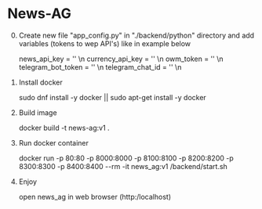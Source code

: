 # News-AG

0. Create new file "app_config.py" in "./backend/python" directory 
and add variables (tokens to wep API's) like in example below

    news_api_key = '' \n
    currency_api_key = '' \n
    owm_token = '' \n
    telegram_bot_token = '' \n
    telegram_chat_id = '' \n

1. Install docker

    sudo dnf install -y docker || sudo apt-get install -y docker

2. Build image

    docker build -t news-ag:v1 .

3. Run docker container

    docker run -p 80:80 -p 8000:8000 -p 8100:8100 -p 8200:8200 -p 8300:8300 -p 8400:8400  --rm -it news_ag:v1 /backend/start.sh

4. Enjoy

    open news_ag in web browser (http:/localhost)